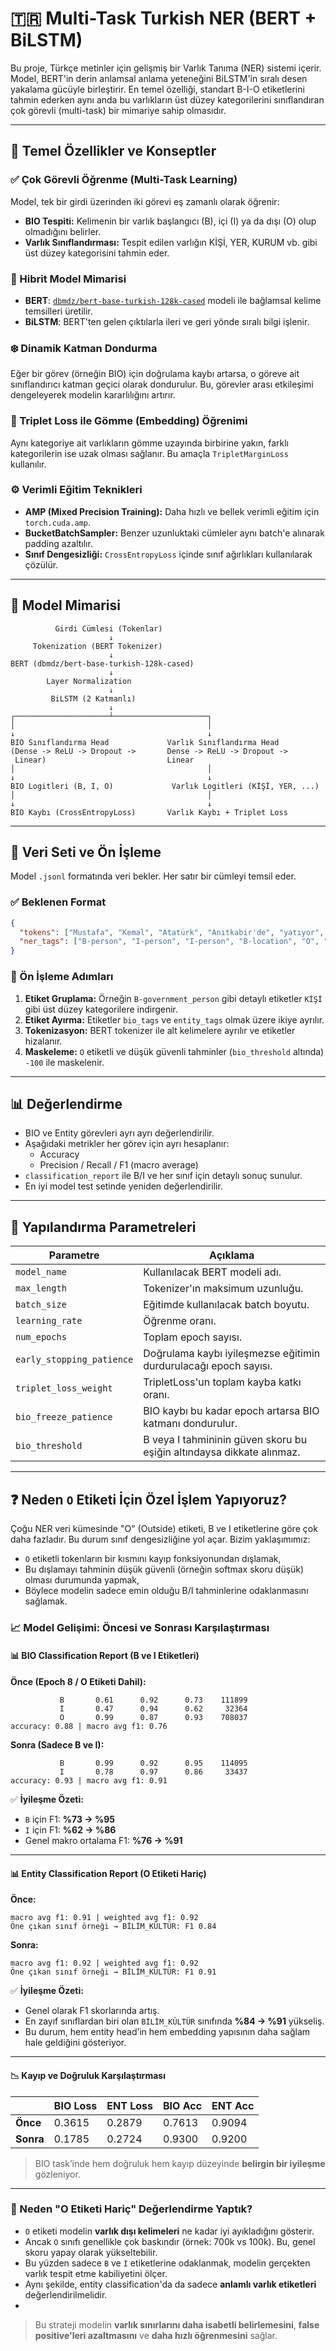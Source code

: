 
# 🇹🇷 Multi-Task Turkish NER (BERT + BiLSTM)

Bu proje, Türkçe metinler için gelişmiş bir Varlık Tanıma (NER) sistemi içerir. Model, BERT'in derin anlamsal anlama yeteneğini BiLSTM'in sıralı desen yakalama gücüyle birleştirir. En temel özelliği, standart B-I-O etiketlerini tahmin ederken aynı anda bu varlıkların üst düzey kategorilerini sınıflandıran çok görevli (multi-task) bir mimariye sahip olmasıdır.

---

## 🚀 Temel Özellikler ve Konseptler

### ✅ Çok Görevli Öğrenme (Multi-Task Learning)

Model, tek bir girdi üzerinden iki görevi eş zamanlı olarak öğrenir:

- **BIO Tespiti:** Kelimenin bir varlık başlangıcı (B), içi (I) ya da dışı (O) olup olmadığını belirler.
- **Varlık Sınıflandırması:** Tespit edilen varlığın KİŞİ, YER, KURUM vb. gibi üst düzey kategorisini tahmin eder.

### 🧱 Hibrit Model Mimarisi

- **BERT**: [`dbmdz/bert-base-turkish-128k-cased`](https://huggingface.co/dbmdz/bert-base-turkish-128k-cased) modeli ile bağlamsal kelime temsilleri üretilir.
- **BiLSTM**: BERT'ten gelen çıktılarla ileri ve geri yönde sıralı bilgi işlenir.

### ❄️ Dinamik Katman Dondurma

Eğer bir görev (örneğin BIO) için doğrulama kaybı artarsa, o göreve ait sınıflandırıcı katman geçici olarak dondurulur. Bu, görevler arası etkileşimi dengeleyerek modelin kararlılığını artırır.

### 🧲 Triplet Loss ile Gömme (Embedding) Öğrenimi

Aynı kategoriye ait varlıkların gömme uzayında birbirine yakın, farklı kategorilerin ise uzak olması sağlanır. Bu amaçla `TripletMarginLoss` kullanılır.

### ⚙️ Verimli Eğitim Teknikleri

- **AMP (Mixed Precision Training):** Daha hızlı ve bellek verimli eğitim için `torch.cuda.amp`.
- **BucketBatchSampler:** Benzer uzunluktaki cümleler aynı batch'e alınarak padding azaltılır.
- **Sınıf Dengesizliği:** `CrossEntropyLoss` içinde sınıf ağırlıkları kullanılarak çözülür.

---

## 🧠 Model Mimarisi

```
          Girdi Cümlesi (Tokenlar)
                      ↓
     Tokenization (BERT Tokenizer)
                      ↓
BERT (dbmdz/bert-base-turkish-128k-cased)
                      ↓
        Layer Normalization
                      ↓
         BiLSTM (2 Katmanlı)
                      ↓
┌─────────────────────┴─────────────────────┐
│                                           │
↓                                           ↓
BIO Sınıflandırma Head             Varlık Sınıflandırma Head
(Dense -> ReLU -> Dropout ->       Dense -> ReLU -> Dropout ->
 Linear)                           Linear
│                                           │
↓                                           ↓
BIO Logitleri (B, I, O)             Varlık Logitleri (KİŞİ, YER, ...)
│                                           │
↓                                           ↓
BIO Kaybı (CrossEntropyLoss)       Varlık Kaybı + Triplet Loss
```

---

## 📂 Veri Seti ve Ön İşleme

Model `.jsonl` formatında veri bekler. Her satır bir cümleyi temsil eder.

### ✅ Beklenen Format

```json
{
  "tokens": ["Mustafa", "Kemal", "Atatürk", "Anıtkabir'de", "yatıyor", "."],
  "ner_tags": ["B-person", "I-person", "I-person", "B-location", "O", "O"]
}
```

### 🔧 Ön İşleme Adımları

1. **Etiket Gruplama:** Örneğin `B-government_person` gibi detaylı etiketler `KİŞİ` gibi üst düzey kategorilere indirgenir.
2. **Etiket Ayırma:** Etiketler `bio_tags` ve `entity_tags` olmak üzere ikiye ayrılır.
3. **Tokenizasyon:** BERT tokenizer ile alt kelimelere ayrılır ve etiketler hizalanır.
4. **Maskeleme:** `O` etiketli ve düşük güvenli tahminler (`bio_threshold` altında) `-100` ile maskelenir.

---

## 📊 Değerlendirme

- BIO ve Entity görevleri ayrı ayrı değerlendirilir.
- Aşağıdaki metrikler her görev için ayrı hesaplanır:
  - Accuracy
  - Precision / Recall / F1 (macro average)
- `classification_report` ile B/I ve her sınıf için detaylı sonuç sunulur.
- En iyi model test setinde yeniden değerlendirilir.

---

## 🧩 Yapılandırma Parametreleri

| Parametre | Açıklama |
|-----------|----------|
| `model_name` | Kullanılacak BERT modeli adı. |
| `max_length` | Tokenizer'ın maksimum uzunluğu. |
| `batch_size` | Eğitimde kullanılacak batch boyutu. |
| `learning_rate` | Öğrenme oranı. |
| `num_epochs` | Toplam epoch sayısı. |
| `early_stopping_patience` | Doğrulama kaybı iyileşmezse eğitimin durdurulacağı epoch sayısı. |
| `triplet_loss_weight` | TripletLoss'un toplam kayba katkı oranı. |
| `bio_freeze_patience` | BIO kaybı bu kadar epoch artarsa BIO katmanı dondurulur. |
| `bio_threshold` | B veya I tahmininin güven skoru bu eşiğin altındaysa dikkate alınmaz. |

---

## ❓ Neden `O` Etiketi İçin Özel İşlem Yapıyoruz?

Çoğu NER veri kümesinde "O" (Outside) etiketi, B ve I etiketlerine göre çok daha fazladır. Bu durum sınıf dengesizliğine yol açar. Bizim yaklaşımımız:

- `O` etiketli tokenların bir kısmını kayıp fonksiyonundan dışlamak,
- Bu dışlamayı tahminin düşük güvenli (örneğin softmax skoru düşük) olması durumunda yapmak,
- Böylece modelin sadece emin olduğu B/I tahminlerine odaklanmasını sağlamak.

### 📈 Model Gelişimi: Öncesi ve Sonrası Karşılaştırması

#### 📊 BIO Classification Report (B ve I Etiketleri)

**Önce (Epoch 8 / O Etiketi Dahil):**
```
           B       0.61      0.92      0.73    111899
           I       0.47      0.94      0.62     32364
           O       0.99      0.87      0.93    708037
accuracy: 0.88 | macro avg f1: 0.76
```

**Sonra (Sadece B ve I):**
```
           B       0.99      0.92      0.95    114095
           I       0.78      0.97      0.86     33437
accuracy: 0.93 | macro avg f1: 0.91
```

✅ **İyileşme Özeti:**  
- `B` için F1: **%73 → %95**  
- `I` için F1: **%62 → %86**  
- Genel makro ortalama F1: **%76 → %91**

---

#### 📊 Entity Classification Report (O Etiketi Hariç)

**Önce:**
```
macro avg f1: 0.91 | weighted avg f1: 0.92
Öne çıkan sınıf örneği → BİLİM_KÜLTÜR: F1 0.84
```

**Sonra:**
```
macro avg f1: 0.92 | weighted avg f1: 0.92
Öne çıkan sınıf örneği → BİLİM_KÜLTÜR: F1 0.91
```

✅ **İyileşme Özeti:**
- Genel olarak F1 skorlarında artış.
- En zayıf sınıflardan biri olan `BİLİM_KÜLTÜR` sınıfında **%84 → %91** yükseliş.
- Bu durum, hem entity head’in hem embedding yapısının daha sağlam hale geldiğini gösteriyor.

---

#### 📉 Kayıp ve Doğruluk Karşılaştırması

|            | BIO Loss | ENT Loss | BIO Acc | ENT Acc |
|------------|----------|----------|---------|----------|
| **Önce**   | 0.3615   | 0.2879   | 0.7613  | 0.9094   |
| **Sonra**  | 0.1785   | 0.2724   | 0.9300  | 0.9200   |

> BIO task’inde hem doğruluk hem kayıp düzeyinde **belirgin bir iyileşme** gözleniyor.

---

### 📌 Neden "O Etiketi Hariç" Değerlendirme Yaptık?

- `O` etiketi modelin **varlık dışı kelimeleri** ne kadar iyi ayıkladığını gösterir.
- Ancak `O` sınıfı genellikle çok baskındır (örnek: 700k vs 100k). Bu, genel skoru yapay olarak yükseltebilir.
- Bu yüzden sadece `B` ve `I` etiketlerine odaklanmak, modelin gerçekten varlık tespit etme kabiliyetini ölçer.
- Aynı şekilde, entity classification'da da sadece **anlamlı varlık etiketleri** değerlendirilmelidir.
- 
> Bu strateji modelin **varlık sınırlarını daha isabetli belirlemesini**, **false positive'leri azaltmasını** ve **daha hızlı öğrenmesini** sağlar.



